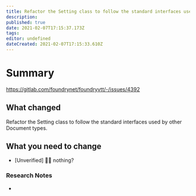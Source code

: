 ```yaml
---
title: Refactor the Setting class to follow the standard interfaces used by other Document types
description: 
published: true
date: 2021-02-07T17:15:37.173Z
tags: 
editor: undefined
dateCreated: 2021-02-07T17:15:33.610Z
---
```


# Summary
https://gitlab.com/foundrynet/foundryvtt/-/issues/4392

## What changed

Refactor the Setting class to follow the standard interfaces used by other Document types.

## What you need to change

- [Unverified] :man_shrugging: nothing?

### Research Notes

- 